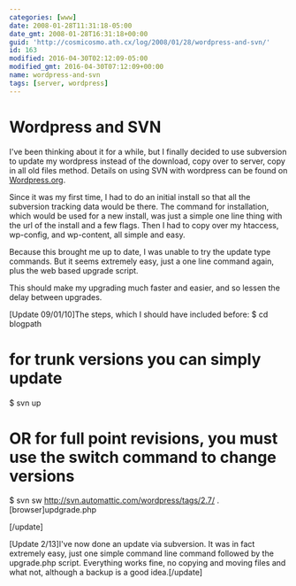 ```yaml
---
categories: [www]
date: 2008-01-28T11:31:18-05:00
date_gmt: 2008-01-28T16:31:18+00:00
guid: 'http://cosmicosmo.ath.cx/log/2008/01/28/wordpress-and-svn/'
id: 163
modified: 2016-04-30T02:12:09-05:00
modified_gmt: 2016-04-30T07:12:09+00:00
name: wordpress-and-svn
tags: [server, wordpress]
---
```


Wordpress and SVN
=================

I've been thinking about it for a while, but I finally decided to use subversion to update my wordpress instead of the download, copy over to server, copy in all old files method.  Details on using SVN with wordpress can be found on [Wordpress.org](http://codex.wordpress.org/Installing/Updating_WordPress_with_Subversion).

Since it was my first time, I had to do an initial install so that all the subversion tracking data would be there.  The command for installation, which would be used for a new install, was just a simple one line thing with the url of the install and a few flags.  Then I had to copy over my htaccess, wp-config, and wp-content, all simple and easy.

Because this brought me up to date, I was unable to try the update type commands.  But it seems extremely easy, just a one line command again, plus the web based upgrade script.

This should make my upgrading much faster and easier, and so lessen the delay between upgrades.

[Update 09/01/10]The steps, which I should have included before:
$ cd blogpath
# for trunk versions you can simply update
$ svn up
# OR for full point revisions, you must use the switch command to change versions
$ svn sw http://svn.automattic.com/wordpress/tags/2.7/ . 
[browser]updgrade.php

[/update]

[Update 2/13]I've now done an update via subversion.  It was in fact extremely easy, just one simple command line command followed by the upgrade.php script.  Everything works fine, no copying and moving files and what not, although a backup is a good idea.[/update]
